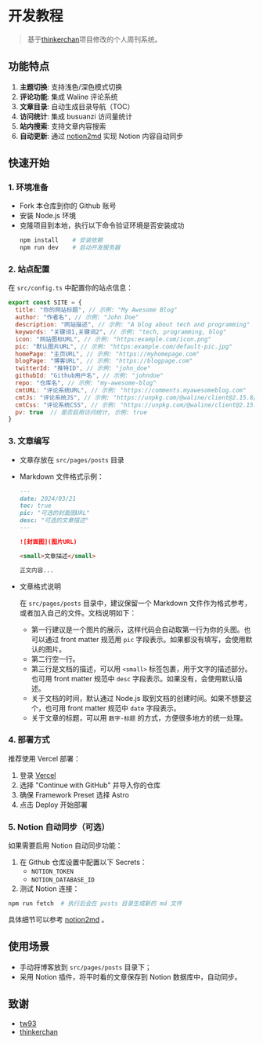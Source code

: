 # 开发教程
> 基于[thinkerchan](https://github.com/thinkerchan/weekly)项目修改的个人周刊系统。

## 功能特点
1. **主题切换**: 支持浅色/深色模式切换
2. **评论功能**: 集成 Waline 评论系统
3. **文章目录**: 自动生成目录导航（TOC）
4. **访问统计**: 集成 busuanzi 访问量统计
5. **站内搜索**: 支持文章内容搜索
6. **自动更新**: 通过 [notion2md](https://github.com/thinkerchan/notion2md) 实现 Notion 内容自动同步

## 快速开始

### 1. 环境准备
* Fork 本仓库到你的 Github 账号
* 安装 Node.js 环境
* 克隆项目到本地，执行以下命令验证环境是否安装成功
    ```bash
    npm install    # 安装依赖
    npm run dev    # 启动开发服务器
    ```

### 2. 站点配置
在 `src/config.ts` 中配置你的站点信息：
```js
export const SITE = {
  title: "你的网站标题", // 示例: "My Awesome Blog"
  author: "作者名", // 示例: "John Doe"
  description: "网站描述", // 示例: "A blog about tech and programming"
  keywords: "关键词1,关键词2", // 示例: "tech, programming, blog"
  icon: "网站图标URL", // 示例: "https:example.com/icon.png"
  pic: "默认图片URL", // 示例: "https:example.com/default-pic.jpg"
  homePage: "主页URL", // 示例: "https://myhomepage.com"
  blogPage: "博客URL", // 示例: "https://blogpage.com"
  twitterId: "推特ID", // 示例: "john_doe"
  githubId: "Github用户名", // 示例: "johndoe"
  repo: "仓库名", // 示例: "my-awesome-blog"
  cmtURL: "评论系统URL", // 示例: "https://comments.myawesomeblog.com"
  cmtJs: "评论系统JS", // 示例: "https://unpkg.com/@waline/client@2.15.8/dist/waline.js",
  cmtCss: "评论系统CSS", // 示例: "https://unpkg.com/@waline/client@2.15.8/dist/waline.css",
  pv: true  // 是否启用访问统计, 示例: true
}
```

### 3. 文章编写
- 文章存放在 `src/pages/posts` 目录
- Markdown 文件格式示例：
    ```markdown
    ---
    date: 2024/03/21
    toc: true
    pic: "可选的封面图URL"
    desc: "可选的文章描述"
    ---

    ![封面图](图片URL)

    <small>文章描述</small>

    正文内容...
    ```

- 文章格式说明

    在 `src/pages/posts` 目录中，建议保留一个 Markdown 文件作为格式参考，或者加入自己的文件。文档说明如下：

    - 第一行建议是一个图片的展示，这样代码会自动取第一行为你的头图。也可以通过 front matter 规范用 `pic` 字段表示。如果都没有填写，会使用默认的图片。
    - 第二行空一行。
    - 第三行是文档的描述，可以用 `<small>` 标签包裹，用于文字的描述部分。也可用 front matter 规范中 `desc` 字段表示。如果没有，会使用默认描述。
    - 关于文档的时间，默认通过 Node.js 取到文档的创建时间。如果不想要这个，也可用 front matter 规范中 `date` 字段表示。
    - 关于文章的标题，可以用 `数字-标题` 的方式，方便很多地方的统一处理。


### 4. 部署方式
推荐使用 Vercel 部署：
1. 登录 [Vercel](https://vercel.com/new)
2. 选择 "Continue with GitHub" 并导入你的仓库
3. 确保 Framework Preset 选择 Astro
4. 点击 Deploy 开始部署

### 5. Notion 自动同步（可选）
如果需要启用 Notion 自动同步功能：
1. 在 Github 仓库设置中配置以下 Secrets：
   - `NOTION_TOKEN`
   - `NOTION_DATABASE_ID`
2. 测试 Notion 连接：
```bash
npm run fetch  # 执行后会在 posts 目录生成新的 md 文件
```
具体细节可以参考 [notion2md](https://github.com/thinkerchan/notion2md) 。


## 使用场景
- 手动将博客放到 `src/pages/posts` 目录下；
- 采用 Notion 插件，将平时看的文章保存到 Notion 数据库中，自动同步。

## 致谢
- [tw93](https://github.com/tw93/weekly)
- [thinkerchan](https://github.com/thinkerchan/weekly)
